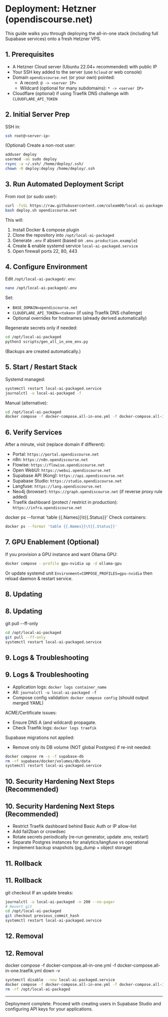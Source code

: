# Deployment: Hetzner (opendiscourse.net)

This guide walks you through deploying the all-in-one stack (including full Supabase services) onto a fresh Hetzner VPS.

## 1. Prerequisites

- A Hetzner Cloud server (Ubuntu 22.04+ recommended) with public IP
- Your SSH key added to the server (use `hcloud` or web console)
- Domain `opendiscourse.net` (or your own) pointed:
  - A record: `@ -> <server IP>`
  - Wildcard (optional for many subdomains): `* -> <server IP>`
- Cloudflare (optional) if using Traefik DNS challenge with `CLOUDFLARE_API_TOKEN`

## 2. Initial Server Prep

SSH in:

```bash
ssh root@<server-ip>
```

(Optional) Create a non-root user:

```bash
adduser deploy
usermod -aG sudo deploy
rsync -a ~/.ssh/ /home/deploy/.ssh/
chown -R deploy:deploy /home/deploy/.ssh
```

## 3. Run Automated Deployment Script

From root (or sudo user):

```bash
curl -fsSL https://raw.githubusercontent.com/coleam00/local-ai-packaged/stable/scripts/deploy_hetzner.sh -o deploy.sh
bash deploy.sh opendiscourse.net
```

This will:

1. Install Docker & compose plugin
2. Clone the repository into `/opt/local-ai-packaged`
3. Generate `.env` if absent (based on `.env.production.example`)
4. Create & enable systemd service `local-ai-packaged.service`
5. Open firewall ports 22, 80, 443

## 4. Configure Environment

Edit `/opt/local-ai-packaged/.env`:

```bash
nano /opt/local-ai-packaged/.env
```

Set:

- `BASE_DOMAIN=opendiscourse.net`
- `CLOUDFLARE_API_TOKEN=<token>` (if using Traefik DNS challenge)
- Optional overrides for hostnames (already derived automatically)

Regenerate secrets only if needed:

```bash
cd /opt/local-ai-packaged
python3 scripts/gen_all_in_one_env.py
```

(Backups are created automatically.)

## 5. Start / Restart Stack

Systemd managed:

```bash
systemctl restart local-ai-packaged.service
journalctl -u local-ai-packaged -f
```

Manual (alternative):

```bash
cd /opt/local-ai-packaged
docker compose -f docker-compose.all-in-one.yml -f docker-compose.all-in-one.traefik.yml up -d --remove-orphans
```

## 6. Verify Services

After a minute, visit (replace domain if different):

- Portal: `https://portal.opendiscourse.net`
- n8n: `https://n8n.opendiscourse.net`
- Flowise: `https://flowise.opendiscourse.net`
- Open WebUI: `https://webui.opendiscourse.net`
- Supabase API (Kong): `https://api.opendiscourse.net`
- Supabase Studio: `https://studio.opendiscourse.net`
- Langfuse: `https://lang.opendiscourse.net`
- Neo4j (browser): `https://graph.opendiscourse.net` (if reverse proxy rule added)
- Traefik dashboard (protect / restrict in production): `https://infra.opendiscourse.net`

docker ps --format 'table {{.Names}}\t{{.Status}}'
Check containers:

```bash
docker ps --format 'table {{.Names}}\t{{.Status}}'
```

## 7. GPU Enablement (Optional)
If you provision a GPU instance and want Ollama GPU:

```bash
docker compose --profile gpu-nvidia up -d ollama-gpu
```

Or update systemd unit `Environment=COMPOSE_PROFILES=gpu-nvidia` then reload daemon & restart service.

## 8. Updating

## 8. Updating
git pull --ff-only
```bash
cd /opt/local-ai-packaged
git pull --ff-only
systemctl restart local-ai-packaged.service
```

## 9. Logs & Troubleshooting

## 9. Logs & Troubleshooting
- Application logs: `docker logs container_name`
- All: `journalctl -u local-ai-packaged -f`
- Compose config validation: `docker compose config` (should output merged YAML)

ACME/Certificate issues:

- Ensure DNS A (and wildcard) propagate.
- Check Traefik logs: `docker logs traefik`

Supabase migrations not applied:

- Remove only its DB volume (NOT global Postgres) if re-init needed:

```bash
docker compose rm -s -f supabase-db
rm -rf supabase/docker/volumes/db/data
systemctl restart local-ai-packaged.service
```

## 10. Security Hardening Next Steps (Recommended)

## 10. Security Hardening Next Steps (Recommended)
- Restrict Traefik dashboard behind Basic Auth or IP allow-list
- Add fail2ban or crowdsec
- Rotate secrets periodically (re-run generator, update .env, restart)
- Separate Postgres instances for analytics/langfuse vs operational
- Implement backup snapshots (pg_dump + object storage)

## 11. Rollback

## 11. Rollback
git checkout <previous-tag-or-commit>
If an update breaks:

```bash
journalctl -u local-ai-packaged -n 200 --no-pager
# Revert git
cd /opt/local-ai-packaged
git checkout previous_commit_hash
systemctl restart local-ai-packaged.service
```

## 12. Removal

## 12. Removal
docker compose -f docker-compose.all-in-one.yml -f docker-compose.all-in-one.traefik.yml down -v
```bash
systemctl disable --now local-ai-packaged.service
docker compose -f docker-compose.all-in-one.yml -f docker-compose.all-in-one.traefik.yml down -v
rm -rf /opt/local-ai-packaged
```

---
Deployment complete. Proceed with creating users in Supabase Studio and configuring API keys for your applications.
